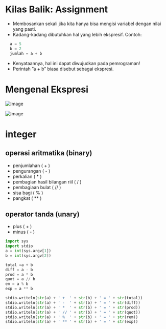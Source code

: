 # Kilas Balik: Assignment

- Membosankan sekali jika kita hanya bisa mengisi variabel dengan nilai yang pasti.
- Kadang-kadang dibutuhkan hal yang lebih ekspresif. Contoh:
```py
  a = 5
  b = 2
  jumlah = a + b
```

- Kenyataannya, hal ini dapat diwujudkan pada pemrograman!
- Perintah ”a + b” biasa disebut sebagai ekspresi.

# Mengenal Ekspresi

![image](https://user-images.githubusercontent.com/242694/140295665-740a990b-67cb-4c17-b764-3dc041c90c49.png)

![image](https://user-images.githubusercontent.com/242694/140295703-9b74be6f-e6e9-4d1e-803f-60450decc07f.png)

# integer

## operasi aritmatika (binary)

- penjumlahan ( + )
- pengurangan ( - )
- perkalian ( * )
- pembagian hasil bilangan riil ( / )
- pembagiaan bulat ( // )
- sisa bagi ( % )
- pangkat ( ** )

## operator tanda (unary)

- plus ( + )
- minus ( - )

```py
import sys
import stdio
a = int(sys.argv[1])
b = int(sys.argv[2])

total =a + b 
diff = a - b 
prod = a * b 
quot = a // b 
em = a % b 
exp = a ** b

stdio.writeln(str(a) + ' +  ' + str(b) + ' = ' + str(total))
stdio.writeln(str(a) + ' -  ' + str(b) + ' = ' + str(diff))
stdio.writeln(str(a) + ' *  ' + str(b) + ' = ' + str(prod))
stdio.writeln(str(a) + ' // ' + str(b) + ' = ' + str(quot))
stdio.writeln(str(a) + ' %  ' + str(b) + ' = ' + str(rem))
stdio.writeln(str(a) + ' ** ' + str(b) + ' = ' + str(exp))

```
